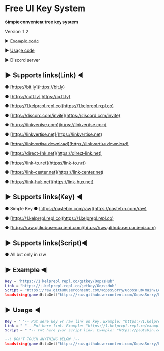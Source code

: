 # Free UI Key System

**Simple convenient free key system**

Version: 1.2

▶ [Example code](https://github.com/OopssSorry/FreeKeySystem/blob/main/README.md#-example-)

▶ [Usage code](https://github.com/OopssSorry/FreeKeySystem/blob/main/README.md#-usage-)

▶ [Discord server](https://discord.com/invite/enmKTMQvFJ)

##	▶ Supports links(Link) ◀
● [https://bit.ly](https://bit.ly)

● [https://cutt.ly](https://cutt.ly)

● [https://1.kelprepl.repl.co](https://1.kelprepl.repl.co)

● [https://discord.com/invite](https://discord.com/invite)

● [https://linkvertise.com](https://linkvertise.com)

● [https://linkvertise.net](https://linkvertise.net)

● [https://linkvertise.download](https://linkvertise.download)

● [https://direct-link.net](https://direct-link.net)

● [https://link-to.net](https://link-to.net)

● [https://link-center.net](https://link-center.net)

● [https://link-hub.net](https://link-hub.net)

##	▶ Supports links(Key) ◀
● Simple Key
● [https://pastebin.com/raw](https://pastebin.com/raw)

● [https://1.kelprepl.repl.co](https://1.kelprepl.repl.co)

● [https://raw.githubusercontent.com](https://raw.githubusercontent.com)


##	▶ Supports links(Script)◀
● All but only in raw

##	▶ Example ◀
```lua
Key = "https://1.kelprepl.repl.co/getkey/OopssHub"
Link = "https://1.kelprepl.repl.co/getkey/OopssHub"
Script = "https://raw.githubusercontent.com/OopssSorry/OopssHub/main/Loader.lua"
loadstring(game:HttpGet("https://raw.githubusercontent.com/OopssSorry/FreeKeySystem/main/Lib.lua"))().Sus(Link,Script,Key)
```

##	▶ Usage ◀
```lua
Key = " "-- Put here key or raw link on key. Example: "https://1.kelprepl.repl.co/example", "Key_13904293482"
Link = " "-- Put here link. Example: "https://1.kelprepl.repl.co/example", "https://bit.ly/example"
Script = " "-- Put here your script link. Example: "https://pastebin.com/raw/example"

--! DON'T TOUCH ANYTHING BELOW !--
loadstring(game:HttpGet("https://raw.githubusercontent.com/OopssSorry/FreeKeySystem/main/Lib.lua"))().Sus(Link,Script,Key)```
